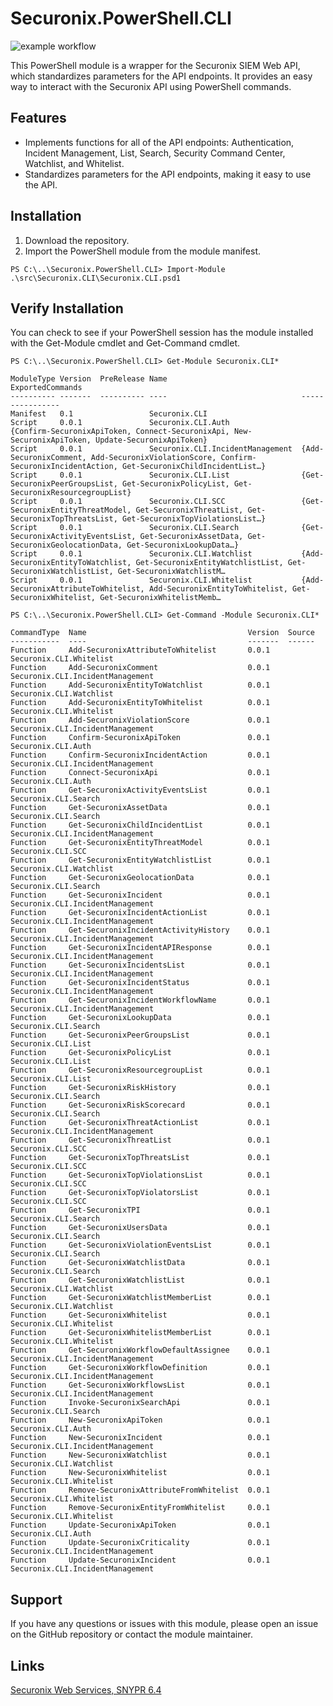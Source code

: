 # Securonix.PowerShell.CLI
![example workflow](https://github.com/brian-reeder/Securonix.PowerShell.CLI/actions/workflows/Pull%20Checks.yml/badge.svg)

This PowerShell module is a wrapper for the Securonix SIEM Web API, which standardizes parameters for the API endpoints. It provides an easy way to interact with the Securonix API using PowerShell commands.

## Features
- Implements functions for all of the API endpoints: Authentication, Incident Management, List, Search, Security Command Center, Watchlist, and Whitelist.
- Standardizes parameters for the API endpoints, making it easy to use the API.

## Installation
1. Download the repository.
2. Import the PowerShell module from the module manifest.
```
PS C:\..\Securonix.PowerShell.CLI> Import-Module .\src\Securonix.CLI\Securonix.CLI.psd1
```

## Verify Installation
You can check to see if your PowerShell session has the module installed with the Get-Module cmdlet and Get-Command cmdlet.
```
PS C:\..\Securonix.PowerShell.CLI> Get-Module Securonix.CLI*

ModuleType Version  PreRelease Name                              ExportedCommands
---------- -------  ---------- ----                              ----------------
Manifest   0.1                 Securonix.CLI
Script     0.0.1               Securonix.CLI.Auth                {Confirm-SecuronixApiToken, Connect-SecuronixApi, New-SecuronixApiToken, Update-SecuronixApiToken}
Script     0.0.1               Securonix.CLI.IncidentManagement  {Add-SecuronixComment, Add-SecuronixViolationScore, Confirm-SecuronixIncidentAction, Get-SecuronixChildIncidentList…}  
Script     0.0.1               Securonix.CLI.List                {Get-SecuronixPeerGroupsList, Get-SecuronixPolicyList, Get-SecuronixResourcegroupList}
Script     0.0.1               Securonix.CLI.SCC                 {Get-SecuronixEntityThreatModel, Get-SecuronixThreatList, Get-SecuronixTopThreatsList, Get-SecuronixTopViolationsList…}
Script     0.0.1               Securonix.CLI.Search              {Get-SecuronixActivityEventsList, Get-SecuronixAssetData, Get-SecuronixGeolocationData, Get-SecuronixLookupData…}      
Script     0.0.1               Securonix.CLI.Watchlist           {Add-SecuronixEntityToWatchlist, Get-SecuronixEntityWatchlistList, Get-SecuronixWatchlistList, Get-SecuronixWatchlistM…
Script     0.0.1               Securonix.CLI.Whitelist           {Add-SecuronixAttributeToWhitelist, Add-SecuronixEntityToWhitelist, Get-SecuronixWhitelist, Get-SecuronixWhitelistMemb…

```
```
PS C:\..\Securonix.PowerShell.CLI> Get-Command -Module Securonix.CLI*

CommandType  Name                                    Version  Source
-----------  ----                                    -------  ------
Function     Add-SecuronixAttributeToWhitelist       0.0.1    Securonix.CLI.Whitelist
Function     Add-SecuronixComment                    0.0.1    Securonix.CLI.IncidentManagement
Function     Add-SecuronixEntityToWatchlist          0.0.1    Securonix.CLI.Watchlist
Function     Add-SecuronixEntityToWhitelist          0.0.1    Securonix.CLI.Whitelist
Function     Add-SecuronixViolationScore             0.0.1    Securonix.CLI.IncidentManagement
Function     Confirm-SecuronixApiToken               0.0.1    Securonix.CLI.Auth
Function     Confirm-SecuronixIncidentAction         0.0.1    Securonix.CLI.IncidentManagement
Function     Connect-SecuronixApi                    0.0.1    Securonix.CLI.Auth
Function     Get-SecuronixActivityEventsList         0.0.1    Securonix.CLI.Search
Function     Get-SecuronixAssetData                  0.0.1    Securonix.CLI.Search
Function     Get-SecuronixChildIncidentList          0.0.1    Securonix.CLI.IncidentManagement
Function     Get-SecuronixEntityThreatModel          0.0.1    Securonix.CLI.SCC
Function     Get-SecuronixEntityWatchlistList        0.0.1    Securonix.CLI.Watchlist
Function     Get-SecuronixGeolocationData            0.0.1    Securonix.CLI.Search
Function     Get-SecuronixIncident                   0.0.1    Securonix.CLI.IncidentManagement
Function     Get-SecuronixIncidentActionList         0.0.1    Securonix.CLI.IncidentManagement
Function     Get-SecuronixIncidentActivityHistory    0.0.1    Securonix.CLI.IncidentManagement
Function     Get-SecuronixIncidentAPIResponse        0.0.1    Securonix.CLI.IncidentManagement
Function     Get-SecuronixIncidentsList              0.0.1    Securonix.CLI.IncidentManagement
Function     Get-SecuronixIncidentStatus             0.0.1    Securonix.CLI.IncidentManagement
Function     Get-SecuronixIncidentWorkflowName       0.0.1    Securonix.CLI.IncidentManagement
Function     Get-SecuronixLookupData                 0.0.1    Securonix.CLI.Search
Function     Get-SecuronixPeerGroupsList             0.0.1    Securonix.CLI.List
Function     Get-SecuronixPolicyList                 0.0.1    Securonix.CLI.List
Function     Get-SecuronixResourcegroupList          0.0.1    Securonix.CLI.List
Function     Get-SecuronixRiskHistory                0.0.1    Securonix.CLI.Search
Function     Get-SecuronixRiskScorecard              0.0.1    Securonix.CLI.Search
Function     Get-SecuronixThreatActionList           0.0.1    Securonix.CLI.IncidentManagement
Function     Get-SecuronixThreatList                 0.0.1    Securonix.CLI.SCC
Function     Get-SecuronixTopThreatsList             0.0.1    Securonix.CLI.SCC
Function     Get-SecuronixTopViolationsList          0.0.1    Securonix.CLI.SCC
Function     Get-SecuronixTopViolatorsList           0.0.1    Securonix.CLI.SCC
Function     Get-SecuronixTPI                        0.0.1    Securonix.CLI.Search
Function     Get-SecuronixUsersData                  0.0.1    Securonix.CLI.Search
Function     Get-SecuronixViolationEventsList        0.0.1    Securonix.CLI.Search
Function     Get-SecuronixWatchlistData              0.0.1    Securonix.CLI.Search
Function     Get-SecuronixWatchlistList              0.0.1    Securonix.CLI.Watchlist
Function     Get-SecuronixWatchlistMemberList        0.0.1    Securonix.CLI.Watchlist
Function     Get-SecuronixWhitelist                  0.0.1    Securonix.CLI.Whitelist
Function     Get-SecuronixWhitelistMemberList        0.0.1    Securonix.CLI.Whitelist
Function     Get-SecuronixWorkflowDefaultAssignee    0.0.1    Securonix.CLI.IncidentManagement
Function     Get-SecuronixWorkflowDefinition         0.0.1    Securonix.CLI.IncidentManagement
Function     Get-SecuronixWorkflowsList              0.0.1    Securonix.CLI.IncidentManagement
Function     Invoke-SecuronixSearchApi               0.0.1    Securonix.CLI.Search
Function     New-SecuronixApiToken                   0.0.1    Securonix.CLI.Auth
Function     New-SecuronixIncident                   0.0.1    Securonix.CLI.IncidentManagement
Function     New-SecuronixWatchlist                  0.0.1    Securonix.CLI.Watchlist
Function     New-SecuronixWhitelist                  0.0.1    Securonix.CLI.Whitelist
Function     Remove-SecuronixAttributeFromWhitelist  0.0.1    Securonix.CLI.Whitelist
Function     Remove-SecuronixEntityFromWhitelist     0.0.1    Securonix.CLI.Whitelist
Function     Update-SecuronixApiToken                0.0.1    Securonix.CLI.Auth
Function     Update-SecuronixCriticality             0.0.1    Securonix.CLI.IncidentManagement
Function     Update-SecuronixIncident                0.0.1    Securonix.CLI.IncidentManagement
```

## Support
If you have any questions or issues with this module, please open an issue on the GitHub repository or contact the module maintainer.

## Links
[Securonix Web Services, SNYPR 6.4](https://documentation.securonix.com/onlinedoc/Content/6.4%20Cloud/Content/SNYPR%206.4/6.4%20Guides/Web%20Services/_6.4%20Web%20Services_Intro.htm)
